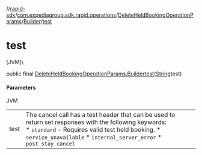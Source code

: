 //[rapid-sdk](../../../../index.md)/[com.expediagroup.sdk.rapid.operations](../../index.md)/[DeleteHeldBookingOperationParams](../index.md)/[Builder](index.md)/[test](test.md)

# test

[JVM]\

public final [DeleteHeldBookingOperationParams.Builder](index.md)[test](test.md)([String](https://docs.oracle.com/javase/8/docs/api/java/lang/String.html)test)

#### Parameters

JVM

| | |
|---|---|
| test | The cancel call has a test header that can be used to return set responses with the following keywords:<br> * `standard` - Requires valid test held booking. * `service_unavailable` * `internal_server_error` * `post_stay_cancel` |
